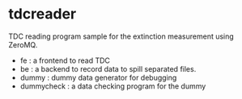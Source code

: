 # tdcreader
TDC reading program sample for the extinction measurement using ZeroMQ.
- fe : a frontend to read TDC
- be : a backend to record data to spill separated files.
- dummy : dummy data generator for debugging
- dummycheck : a data checking program for the dummy
